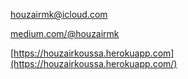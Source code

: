 [houzairmk@icloud.com](mailto:houzairmk@icloud.com)

[medium.com/@houzairmk](https://medium.com/@houzairmk)

[https://houzairkoussa.herokuapp.com](https://houzairkoussa.herokuapp.com/)

